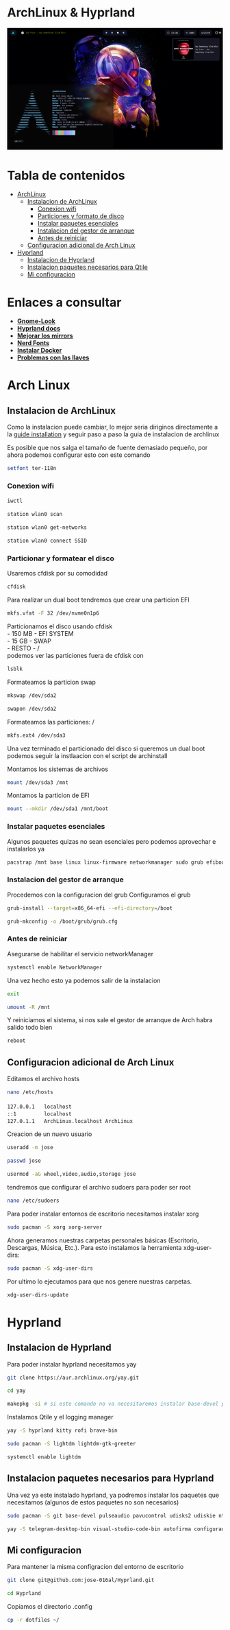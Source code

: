 # ArchLinux & Hyprland

![Hyprland](.screenshots/hyprland.png)

# Tabla de contenidos
- [ArchLinux](#arch-linux)
  - [Instalacion de ArchLinux](#instalacion-de-archlinux)
    - [Conexion wifi](#conexion-wifi)
    - [Particiones y formato de disco](#particionar-y-formatear-el-disco)
    - [Instalar paquetes esenciales](#instalar-paquetes-esenciales)
    - [Instalacion del gestor de arranque](#instalacion-del-gestor-de-arranque)
    - [Antes de reiniciar](#antes-de-reiniciar)
  - [Configuracion adicional de Arch Linux](#configuracion-adicional-de-arch-linux)
- [Hyprland](#hyprland)
  - [Instalacion de Hyprland](#instalacion-de-hyprland)
  - [Instalacion paquetes necesarios para Qtile](#instalacion-paquetes-necesarios-para-qtile)
  - [Mi configuracion](#mi-configuracion)

# Enlaces a consultar
- **[Gnome-Look](https://www.gnome-look.org/s/Gnome/browse/)**
- **[Hyprland docs](https://hyprland.org/)**
- **[Mejorar los mirrors](https://salmorejogeek.com/2016/11/18/usando-reflector-para-descargar-mas-rapido-de-los-mirros-de-arch-antergos/)**
- **[Nerd Fonts](https://www.nerdfonts.com/cheat-sheet)**
- **[Instalar Docker](https://linuxhint.com/arch-linux-docker-tutorial/)**
- **[Problemas con las llaves](https://superlativoblog.wordpress.com/2017/01/06/solucion-al-problema-de-llaves-actualizando-arch-o-derivadas/)**

# Arch Linux

## Instalacion de ArchLinux 
Como la instalacion puede cambiar, lo mejor seria diriginos directamente a la [guide installation](https://wiki.archlinux.org/title/Installation_guide_(Espa%C3%B1ol)) y seguir paso a paso la guia de instalacion de archlinux  

Es posible que nos salga el tamaño de fuente demasiado pequeño, por ahora podemos configurar esto con este comando
```bash
setfont ter-118n
```

### Conexion wifi
```bash
iwctl
```
```bash
station wlan0 scan       
```
```bash
station wlan0 get-networks
```
```bash
station wlan0 connect SSID
```

### Particionar y formatear el disco
Usaremos cfdisk por su comodidad
```bash
cfdisk
```
Para realizar un dual boot tendremos que crear una particion EFI 
```bash
mkfs.vfat -F 32 /dev/nvme0n1p6
```
Particionamos el disco usando cfdisk  
    - 150 MB - EFI SYSTEM  
    - 15 GB - SWAP  
    - RESTO - /  
podemos ver las particiones fuera de cfdisk con
```bash
lsblk
```
Formateamos la particion swap
```bash
mkswap /dev/sda2
```
```bash
swapon /dev/sda2
```
Formateamos las particiones: /
```bash
mkfs.ext4 /dev/sda3
```
Una vez terminado el particionado del disco si queremos un dual boot podemos seguir la instlaacion con el script de archinstall  
     
Montamos los sistemas de archivos
```bash
mount /dev/sda3 /mnt
```
Montamos la particion de EFI 
```bash
mount --mkdir /dev/sda1 /mnt/boot
```

### Instalar paquetes esenciales
Algunos paquetes quizas no sean esenciales pero podemos aprovechar e instalarlos ya
```bash
pacstrap /mnt base linux linux-firmware networkmanager sudo grub efibootmgr nano iwd
```

### Instalacion del gestor de arranque
Procedemos con la configuracion del grub
Configuramos el grub
```bash
grub-install --target=x86_64-efi --efi-directory=/boot
```
```bash
grub-mkconfig -o /boot/grub/grub.cfg
```

### Antes de reiniciar
Asegurarse de habilitar el servicio networkManager
```bash
systemctl enable NetworkManager
```
Una vez hecho esto ya podemos salir de la instalacion
```bash
exit
```
```bash
umount -R /mnt
```
Y reiniciamos el sistema, si nos sale el gestor de arranque de Arch habra salido todo bien
```bash
reboot
```

## Configuracion adicional de Arch Linux
Editamos el archivo hosts
```bash
nano /etc/hosts

127.0.0.1	localhost   
::1		    localhost    
127.0.1.1	ArchLinux.localhost	ArchLinux      
```
Creacion de un nuevo usuario
```bash
useradd -m jose
```
```bash
passwd jose
```
```bash
usermod -aG wheel,video,audio,storage jose
```
tendremos que configurar el archivo sudoers para poder ser root
```bash
nano /etc/sudoers
```
Para poder instalar entornos de escritorio necesitamos instalar xorg
```bash
sudo pacman -S xorg xorg-server
```
Ahora generamos nuestras carpetas personales básicas (Escritorio, Descargas, Música, Etc.).
Para esto instalamos la herramienta xdg-user-dirs:
```bash
sudo pacman -S xdg-user-dirs
```
Por ultimo lo ejecutamos para que nos genere nuestras carpetas.
```bash
xdg-user-dirs-update
```

# Hyprland

## Instalacion de Hyprland
Para poder instalar hyprland necesitamos yay
```bash 
git clone https://aur.archlinux.org/yay.git
```
```bash
cd yay
```
```bash
makepkg -si # si este comando no va necesitaremos instalar base-devel por medio de pacman
```
Instalamos Qtile y el logging manager
```bash
yay -S hyprland kitty rofi brave-bin
```
```bash
sudo pacman -S lightdm lightdm-gtk-greeter
```
```bash
systemctl enable lightdm
```

## Instalacion paquetes necesarios para Hyprland
Una vez ya este instalado hyprland, ya podremos instalar los paquetes que necesitamos (algunos de estos paquetes no son necesarios)
```bash
sudo pacman -S git base-devel pulseaudio pavucontrol udisks2 udiskie ntfs-3g vlc unzip wget network-manager-applet spotify-launcher bat lsd zsh
```
```bash
yay -S telegram-desktop-bin visual-studio-code-bin autofirma configuradorfnmt onedriver xfce4-power-manager gnome-disk-utility zsh-syntax-highlighting zsh-autosuggestions evince whatsapp-for-linux
```

## Mi configuracion
Para mantener la misma configracion del entorno de escritorio
```bash
git clone git@github.com:jose-016al/Hyprland.git
```
```bash
cd Hyprland
```
Copiamos el directorio .config
```bash
cp -r dotfiles ~/
```